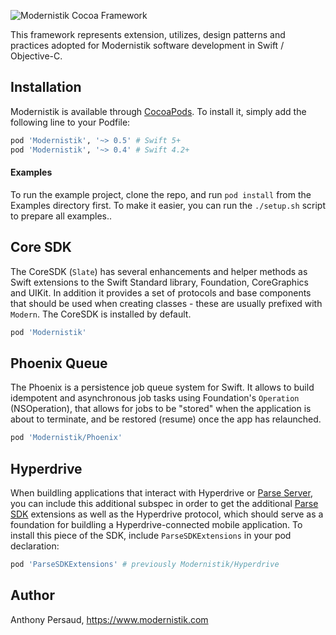 ![Modernistik Cocoa Framework](https://raw.githubusercontent.com/modernistik/cocoa/master/modernistik.png)

This framework represents extension, utilizes, design patterns and practices adopted for Modernistik software development in Swift / Objective-C.

## Installation

Modernistik is available through [CocoaPods](http://cocoapods.org). To install
it, simply add the following line to your Podfile:

```ruby
pod 'Modernistik', '~> 0.5' # Swift 5+
pod 'Modernistik', '~> 0.4' # Swift 4.2+
```

#### Examples
To run the example project, clone the repo, and run `pod install` from the Examples directory first. To make it easier, you can run the `./setup.sh` script to prepare all examples..

## Core SDK
The CoreSDK (`Slate`) has several enhancements and helper methods as Swift extensions to the Swift Standard library, Foundation, CoreGraphics and UIKit. In addition it provides a set of protocols and base components that should be used when creating classes - these are usually prefixed with `Modern`. The CoreSDK is installed by default.

```ruby
pod 'Modernistik'
```

## Phoenix Queue
The Phoenix is a persistence job queue system for Swift. It allows to build idempotent and asynchronous job tasks using Foundation's `Operation` (NSOperation), that allows for jobs to be "stored" when the application is about to terminate, and be restored (resume) once the app has relaunched.

```ruby
pod 'Modernistik/Phoenix'
```

## Hyperdrive
When buildling applications that interact with Hyperdrive or [Parse Server](https://parseplatform.org/), you can include this additional subspec in order to get the additional [Parse SDK](https://github.com/parse-community/Parse-SDK-iOS-OSX) extensions as well as the Hyperdrive protocol, which should serve as a foundation for buildling a Hyperdrive-connected mobile application. To install this piece of the SDK, include `ParseSDKExtensions` in your pod declaration:

```ruby
pod 'ParseSDKExtensions' # previously Modernistik/Hyperdrive
```

## Author

Anthony Persaud, <https://www.modernistik.com>
